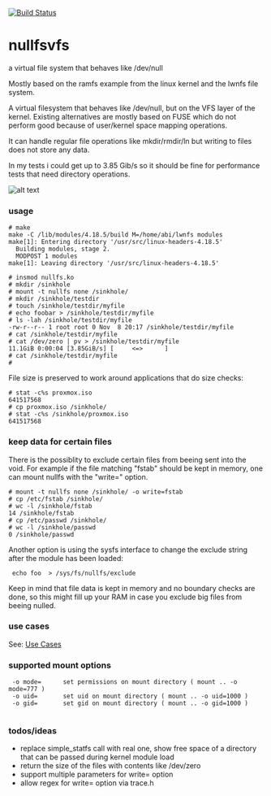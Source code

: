 [![Build Status](https://travis-ci.org/abbbi/nullfsvfs.svg?branch=master)](https://travis-ci.org/abbbi/nullfsvfs)

# nullfsvfs
a virtual file system that behaves like /dev/null

Mostly based on the ramfs example from the linux kernel and the lwnfs file
system.

A virtual filesystem that behaves like /dev/null, but on the VFS layer of the
kernel. Existing alternatives are mostly based on FUSE which do not perform
good because of user/kernel space mapping operations.

It can handle regular file operations like mkdir/rmdir/ln but writing to files
does not store any data.

In my tests i could get up to 3.85 Gib/s so it should be fine for performance
tests that need directory operations.


![alt text](https://github.com/abbbi/nullfsvfs/raw/master/nullfs.jpg)

### usage
```
# make
make -C /lib/modules/4.18.5/build M=/home/abi/lwnfs modules
make[1]: Entering directory '/usr/src/linux-headers-4.18.5'
  Building modules, stage 2.
  MODPOST 1 modules
make[1]: Leaving directory '/usr/src/linux-headers-4.18.5'

# insmod nullfs.ko 
# mkdir /sinkhole
# mount -t nullfs none /sinkhole/
# mkdir /sinkhole/testdir
# touch /sinkhole/testdir/myfile
# echo foobar > /sinkhole/testdir/myfile
# ls -lah /sinkhole/testdir/myfile
-rw-r--r-- 1 root root 0 Nov  8 20:17 /sinkhole/testdir/myfile
# cat /sinkhole/testdir/myfile
# cat /dev/zero | pv > /sinkhole/testdir/myfile
11.1GiB 0:00:04 [3.85GiB/s] [     <=>      ] 
# cat /sinkhole/testdir/myfile
# 
```

File size is preserved to work around applications that do size checks:

```
# stat -c%s proxmox.iso 
641517568
# cp proxmox.iso /sinkhole/
# stat -c%s /sinkhole/proxmox.iso 
641517568
```

### keep data for certain files

There is the possiblity to exclude certain files from beeing sent into the void.
For example if the file matching "fstab" should be kept in memory, one can mount
nullfs with the "write=" option. 

```
# mount -t nullfs none /sinkhole/ -o write=fstab
# cp /etc/fstab /sinkhole/
# wc -l /sinkhole/fstab 
14 /sinkhole/fstab
# cp /etc/passwd /sinkhole/
# wc -l /sinkhole/passwd 
0 /sinkhole/passwd
```

Another option is using the sysfs interface to change the exclude string
after the module has been loaded:

```
 echo foo  > /sys/fs/nullfs/exclude 
```

Keep in mind that file data is kept in memory and no boundary checks are done,
so this might fill up your RAM in case you exclude big files from beeing
nulled.

### use cases

See: [Use Cases ](https://github.com/abbbi/nullfsvfs/labels/Usecase)

### supported mount options

```
 -o mode=      set permissions on mount directory ( mount .. -o mode=777 )
 -o uid=       set uid on mount directory ( mount .. -o uid=1000 )
 -o gid=       set gid on mount directory ( mount .. -o gid=1000 )
 
```

### todos/ideas

* replace simple_statfs call with real one, show free space of a directory that
  can be passed during kernel module load
* return the size of the files with contents like /dev/zero
* support multiple parameters for write= option
* allow regex for write= option via trace.h
